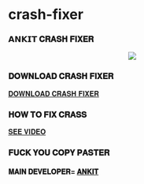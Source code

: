 # crash-fixer
### 𝗔𝗡𝗞𝗜𝗧 𝐂𝐑𝐀𝐒𝐇 𝐅𝐈𝐗𝐄𝐑


<p align="center"><a href="https://t.me/ankitserver"><img src="https://telegra.ph/file/3c2b85014dbef42e32820.jpg"></a></p>




### 𝐃𝐎𝐖𝐍𝐋𝐎𝐀𝐃 𝐂𝐑𝐀𝐒𝐇 𝐅𝐈𝐗𝐄𝐑

[𝐃𝐎𝐖𝐍𝐋𝐎𝐀𝐃 𝐂𝐑𝐀𝐒𝐇 𝐅𝐈𝐗𝐄𝐑](https://github.com/xdpapa28/crash-fixer/blob/main/CRASH%20FIXER%20APK/Total%20Commander_3.23.apk)


### 𝐇𝐎𝐖 𝐓𝐎 𝐅𝐈𝐗 𝐂𝐑𝐀𝐒𝐒

[𝐒𝐄𝐄 𝐕𝐈𝐃𝐄𝐎](https://github.com/xdpapa28/Ankit-Free-fire/blob/main/ANKIT%20VIP%20GG/%F0%9D%90%80%F0%9D%90%8D%F0%9D%90%8A%F0%9D%90%88%F0%9D%90%93%20%F0%9D%90%86%F0%9D%90%86_ANKIT%20GG.apk)



### 𝐅𝐔𝐂𝐊 𝐘𝐎𝐔 𝐂𝐎𝐏𝐘 𝐏𝐀𝐒𝐓𝐄𝐑 

#### 𝐌𝐀𝐈𝐍 𝐃𝐄𝐕𝐄𝐋𝐎𝐏𝐄𝐑= [𝐀𝐍𝐊𝐈𝐓](https://t.me/xed_life)

